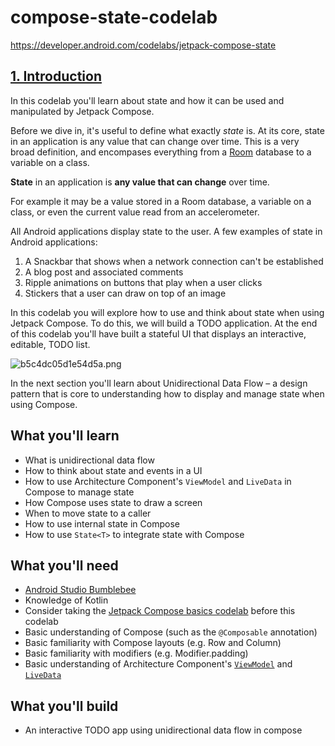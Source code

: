 # compose-state-codelab

https://developer.android.com/codelabs/jetpack-compose-state

## [1\. Introduction](#0)

In this codelab you'll learn about state and how it can be used and manipulated by Jetpack Compose.

Before we dive in, it's useful to define what exactly _state_ is. At its core, state in an application is any value that can change over time. This is a very broad definition, and encompases everything from a [Room](https://developer.android.com/topic/libraries/architecture/room?gclid=Cj0KCQjwhIP6BRCMARIsALu9LfmJc9vMtMHKOtFlbE9kyzwZCYZsz89FYyEfpeyOLR2jvVMCKaFAkd8aAqgoEALw_wcB&gclsrc=aw.ds) database to a variable on a class.

**State** in an application is **any value that can change** over time.

For example it may be a value stored in a Room database, a variable on a class, or even the current value read from an accelerometer.

All Android applications display state to the user. A few examples of state in Android applications:

1.  A Snackbar that shows when a network connection can't be established
2.  A blog post and associated comments
3.  Ripple animations on buttons that play when a user clicks
4.  Stickers that a user can draw on top of an image

In this codelab you will explore how to use and think about state when using Jetpack Compose. To do this, we will build a TODO application. At the end of this codelab you'll have built a stateful UI that displays an interactive, editable, TODO list.

![b5c4dc05d1e54d5a.png](https://developer.android.com/codelabs/jetpack-compose-state/img/b5c4dc05d1e54d5a.png)

In the next section you'll learn about Unidirectional Data Flow – a design pattern that is core to understanding how to display and manage state when using Compose.

## **What you'll learn**

*   What is unidirectional data flow
*   How to think about state and events in a UI
*   How to use Architecture Component's `ViewModel` and `LiveData` in Compose to manage state
*   How Compose uses state to draw a screen
*   When to move state to a caller
*   How to use internal state in Compose
*   How to use `State<T>` to integrate state with Compose

## What you'll need

*   [Android Studio Bumblebee](https://developer.android.com/studio)
*   Knowledge of Kotlin
*   Consider taking the [Jetpack Compose basics codelab](https://codelabs.developers.google.com/codelabs/jetpack-compose-basics/) before this codelab
*   Basic understanding of Compose (such as the `@Composable` annotation)
*   Basic familiarity with Compose layouts (e.g. Row and Column)
*   Basic familiarity with modifiers (e.g. Modifier.padding)
*   Basic understanding of Architecture Component's [`ViewModel`](https://developer.android.com/topic/libraries/architecture/viewmodel?gclid=Cj0KCQjwhIP6BRCMARIsALu9LfmXmU5iTaUvGwPlXUzuDdM7owMPHyLrMGN1JXavO8rxamW7vWvKthoaAuvtEALw_wcB&gclsrc=aw.ds) and [`LiveData`](https://developer.android.com/topic/libraries/architecture/livedata)

## **What you'll build**

*   An interactive TODO app using unidirectional data flow in compose
